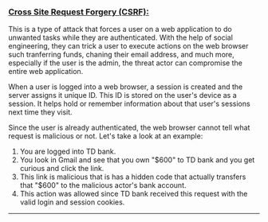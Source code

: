 <h3><u>Cross Site Request Forgery (CSRF):</u></h3>

This is a type of attack that forces a user on a web application to do unwanted tasks while they are authenticated. With the help of social engineering, they can trick a user to execute actions on the web browser such tranferring funds, chaning their email address, and much more, especially if the user is the admin, the threat actor can compromise the entire web application. 

When a user is logged into a web browser, a session is created and the server assigns it unique ID. This ID is stored on the user's device as a session. It helps hold or remember information about that user's sessions next time they visit. 

Since the user is already authenticated, the web browser cannot tell what request is malicious or not. Let's take a look at an example: 

1. You are logged into TD bank. 
2. You look in Gmail and see that you own "$600" to TD bank and you get curious and click the link.  
3. This link is malicious that is has a hidden code that actually transfers that "$600" to the malicious actor's bank account. 
4. This action was allowed since TD bank received this request with the valid login and session cookies. 

<hr>





